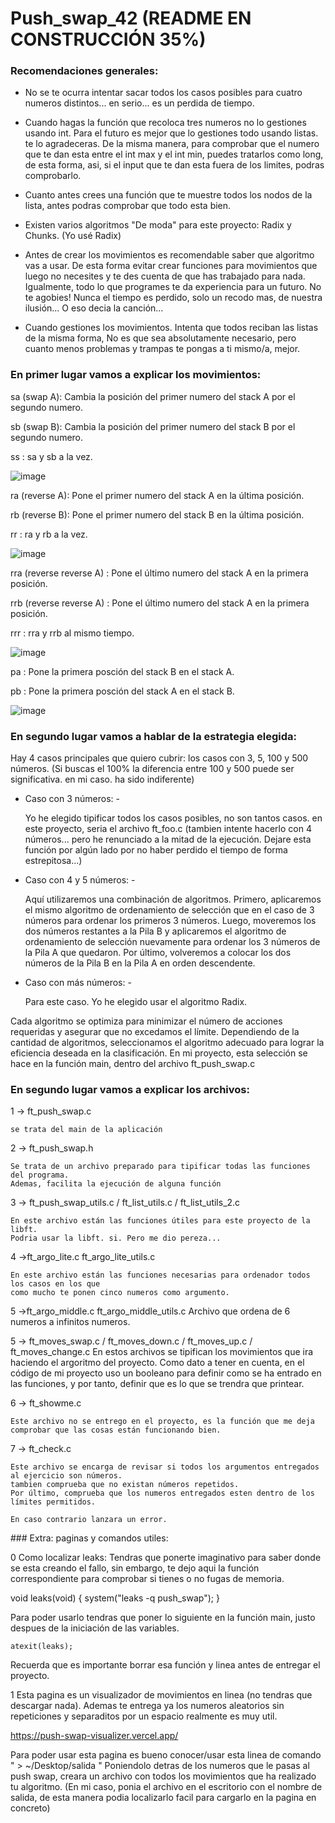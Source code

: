 
# Push_swap_42 (README EN CONSTRUCCIÓN 35%)

### Recomendaciones generales:

- No se te ocurra intentar sacar todos los casos posibles para cuatro numeros distintos...
en serio... es un perdida de tiempo.

- Cuando hagas la función que recoloca tres numeros no lo gestiones usando int.
Para el futuro es mejor que lo gestiones todo usando listas. te lo agradeceras.
De la misma manera, para comprobar que el numero que te dan esta entre el int max y el int min,
puedes tratarlos como long, de esta forma, asi, si el input que te dan esta fuera de los limites,
podras comprobarlo.

- Cuanto antes crees una función que te muestre todos los nodos de la lista, antes podras 
comprobar que todo esta bien.

- Existen varios algoritmos "De moda" para este proyecto: Radix y Chunks. (Yo usé Radix)

- Antes de crear los movimientos es recomendable saber que algoritmo vas a usar.
De esta forma evitar crear funciones para movimientos que luego no necesites y te des cuenta
de que has trabajado para nada. Igualmente, todo lo que programes te da experiencia para un futuro.
No te agobies! Nunca el tiempo es perdido, solo un recodo mas, de nuestra ilusión... O eso decia la canción...

- Cuando gestiones los movimientos. Intenta que todos reciban las listas de la misma forma, 
No es que sea absolutamente necesario, pero cuanto menos problemas y trampas te pongas a ti mismo/a,
mejor.


### En primer lugar vamos a explicar los movimientos:

sa (swap A): Cambia la posición del primer numero del stack A por el segundo numero.

sb (swap B): Cambia la posición del primer numero del stack B por el segundo numero.

ss : sa y sb a la vez.

![image](https://github.com/ducksdoor/Push_swap_42/assets/128644496/0a2325d4-a5c5-406a-a303-714c929a5d18)

ra (reverse A): Pone el primer numero del stack A en la última posición.

rb (reverse B): Pone el primer numero del stack B en la última posición.

rr : ra y rb a la vez.

![image](https://github.com/ducksdoor/Push_swap_42/assets/128644496/79ad55b6-9673-4621-a308-50539fd70736)

rra (reverse reverse A) : Pone el último numero del stack A en la primera posición.

rrb (reverse reverse A) : Pone el último numero del stack A en la primera posición.

rrr : rra y rrb al mismo tiempo. 

![image](https://github.com/ducksdoor/Push_swap_42/assets/128644496/8fc35ae1-c7fc-4abc-876b-3f1ca1726026)

pa : Pone la primera posción del stack B en el stack A.

pb : Pone la primera posción del stack A en el stack B.

![image](https://github.com/ducksdoor/Push_swap_42/assets/128644496/be071589-20b4-45d6-a281-7abd81d46fc6)


### En segundo lugar vamos a hablar de la estrategia elegida: 

Hay 4 casos principales que quiero cubrir: 
los casos con 3, 5, 100 y 500 números. 
(Si buscas el 100% la diferencia entre 100 y 500 puede ser significativa. en mi caso. ha sido indiferente)

- Caso con 3 números: -

  Yo he elegido tipificar todos los casos posibles, no son tantos casos. en este proyecto, seria el archivo ft_foo.c 
  (tambien intente hacerlo con 4 números... pero he renunciado a la mitad de la ejecución.
  Dejare esta función por algún lado por no haber perdido el tiempo de forma estrepitosa...)

- Caso con 4 y 5 números: -

  Aquí utilizaremos una combinación de algoritmos. Primero, aplicaremos el mismo algoritmo de ordenamiento de selección que en el caso de 3 números para ordenar los primeros 3 números. Luego, moveremos los dos números restantes a la Pila B y aplicaremos el algoritmo de ordenamiento de selección nuevamente para ordenar los 3 números de la Pila A que quedaron. Por último, volveremos a colocar los dos números de la Pila B en la Pila A en orden descendente.

- Caso con más números: -

  Para este caso. Yo he elegido usar el algoritmo Radix.


Cada algoritmo se optimiza para minimizar el número de acciones requeridas y asegurar que no excedamos el límite.
Dependiendo de la cantidad de algoritmos, seleccionamos el algoritmo adecuado para lograr la eficiencia deseada en la clasificación.
En mi proyecto, esta selección se hace en la función main, dentro del archivo ft_push_swap.c


### En segundo lugar vamos a explicar los archivos:

1 -> ft_push_swap.c

    se trata del main de la aplicación
    
2 -> ft_push_swap.h 

    Se trata de un archivo preparado para tipificar todas las funciones del programa.
    Ademas, facilita la ejecución de alguna función
    
3 -> ft_push_swap_utils.c / ft_list_utils.c / ft_list_utils_2.c

    En este archivo están las funciones útiles para este proyecto de la libft.
    Podria usar la libft. si. Pero me dio pereza...
    

4 ->ft_argo_lite.c ft_argo_lite_utils.c

    En este archivo están las funciones necesarias para ordenador todos los casos en los que 
    como mucho te ponen cinco numeros como argumento.

5 ->ft_argo_middle.c ft_argo_middle_utils.c
    Archivo que ordena de 6 numeros a infinitos numeros.

5 -> ft_moves_swap.c / ft_moves_down.c / ft_moves_up.c / ft_moves_change.c 
    En estos archivos se tipifican los movimientos que ira haciendo el argoritmo del proyecto.
    Como dato a tener en cuenta, en el código de mi proyecto uso un booleano para definir 
    como se ha entrado en las funciones, y por tanto, definir que es lo que se trendra que printear.

6 -> ft_showme.c

    Este archivo no se entrego en el proyecto, es la función que me deja comprobar que las cosas están funcionando bien.

7 -> ft_check.c

    Este archivo se encarga de revisar si todos los argumentos entregados al ejercicio son números.
    tambien comprueba que no existan números repetidos.
    Por último, comprueba que los numeros entregados esten dentro de los límites permitidos.

    En caso contrario lanzara un error.

### Extra: paginas y comandos utiles:

0   Como localizar leaks: Tendras que ponerte imaginativo para saber donde se esta creando el fallo, sin embargo, te dejo aqui la función correspondiente para comprobar
si tienes o no fugas de memoria.

void	leaks(void)
{
	system("leaks -q push_swap");
}

Para poder usarlo tendras que poner lo siguiente en la función main, justo despues de la iniciación de las variables.

    atexit(leaks);

Recuerda que es importante borrar esa función y linea antes de entregar el proyecto.

1   Esta pagina es un visualizador de movimientos en linea (no tendras que descargar nada).
Ademas te entrega ya los numeros aleatorios sin repeticiones y separaditos por un espacio realmente es muy util.

https://push-swap-visualizer.vercel.app/

Para poder usar esta pagina es bueno conocer/usar esta linea de comando  " > ~/Desktop/salida " 
Poniendolo detras de los numeros que le pasas al push swap, creara un archivo con todos los movimientos que ha realizado tu algoritmo. 
(En mi caso, ponia el archivo en el escritorio con el nombre de salida, de esta manera podia localizarlo facil para cargarlo en la pagina en concreto)